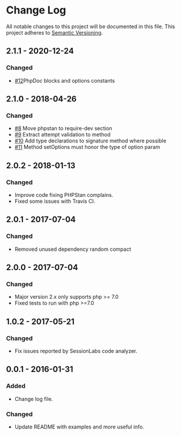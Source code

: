 # Change Log
All notable changes to this project will be documented in this file.
This project adheres to [Semantic Versioning](http://semver.org/).

## 2.1.1 - 2020-12-24
### Changed
- [#12](https://github.com/yriveiro/php-backoff/pull/12)PhpDoc blocks and options constants

## 2.1.0 - 2018-04-26
### Changed
- [#8](https://github.com/yriveiro/php-backoff/issues/8) Move phpstan to require-dev section
- [#9](https://github.com/yriveiro/php-backoff/issues/9) Extract attempt validation to method
- [#10](https://github.com/yriveiro/php-backoff/issues/10) Add type declarations to signature method where possible
- [#11](https://github.com/yriveiro/php-backoff/issues/11) Method setOptions must honor the type of option param

## 2.0.2 - 2018-01-13
### Changed
- Improve code fixing PHPStan complains.
- Fixed some issues with Travis CI.

## 2.0.1 - 2017-07-04
### Changed
- Removed unused dependency random compact

## 2.0.0 - 2017-07-04
### Changed
- Major version 2.x only supports php >= 7.0
- Fixed tests to run with php >=7.0

## 1.0.2 - 2017-05-21
### Changed
- Fix issues reported by SessionLabs code analyzer.

## 0.0.1 - 2016-01-31
### Added
- Change log file.

### Changed
- Update README with examples and more useful info.

